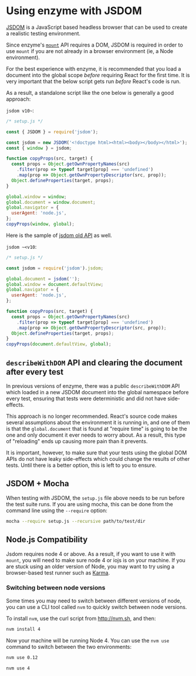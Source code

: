 # Using enzyme with JSDOM

[JSDOM](https://github.com/tmpvar/jsdom) is a JavaScript based headless browser that can be used to create a realistic testing environment.

Since enzyme's [`mount`](../api/mount.md) API requires a DOM, JSDOM is required in order to use
`mount` if you are not already in a browser environment (ie, a Node environment).

For the best experience with enzyme, it is recommended that you load a document into the global
scope *before* requiring React for the first time. It is very important that the below script
gets run *before* React's code is run.

As a result, a standalone script like the one below is generally a good approach:

`jsdom v10~`:

```js
/* setup.js */

const { JSDOM } = require('jsdom');

const jsdom = new JSDOM('<!doctype html><html><body></body></html>');
const { window } = jsdom;

function copyProps(src, target) {
  const props = Object.getOwnPropertyNames(src)
    .filter(prop => typeof target[prop] === 'undefined')
    .map(prop => Object.getOwnPropertyDescriptor(src, prop));
  Object.defineProperties(target, props);
}

global.window = window;
global.document = window.document;
global.navigator = {
  userAgent: 'node.js',
};
copyProps(window, global);
```

Here is the sample of [jsdom old API](https://github.com/tmpvar/jsdom/blob/master/lib/old-api.md) as well.

`jsdom ~<v10`:

```js
/* setup.js */

const jsdom = require('jsdom').jsdom;

global.document = jsdom('');
global.window = document.defaultView;
global.navigator = {
  userAgent: 'node.js',
};

function copyProps(src, target) {
  const props = Object.getOwnPropertyNames(src)
    .filter(prop => typeof target[prop] === 'undefined')
    .map(prop => Object.getOwnPropertyDescriptor(src, prop));
  Object.defineProperties(target, props);
}
copyProps(document.defaultView, global);
```


## `describeWithDOM` API and clearing the document after every test

In previous versions of enzyme, there was a public `describeWithDOM` API which loaded in a new
JSDOM document into the global namespace before every test, ensuring that tests were deterministic
and did not have side-effects.

This approach is no longer recommended. React's source code makes several assumptions about the
environment it is running in, and one of them is that the `global.document` that is found at
"require time" is going to be the one and only document it ever needs to worry about. As a result,
this type of "reloading" ends up causing more pain than it prevents.

It is important, however, to make sure that your tests using the global DOM APIs do not have leaky
side-effects which could change the results of other tests. Until there is a better option, this is
left to you to ensure.


## JSDOM + Mocha

When testing with JSDOM, the `setup.js` file above needs to be run before the test suite runs. If
you are using mocha, this can be done from the command line using the `--require` option:

```bash
mocha --require setup.js --recursive path/to/test/dir
```


## Node.js Compatibility

Jsdom requires node 4 or above. As a result, if you want to use it with `mount`, you will need to
make sure node 4 or iojs is on your machine. If you are stuck using an older version of Node, you
may want to try using a browser-based test runner such as [Karma](../guides/karma.md).


### Switching between node versions

Some times you may need to switch between different versions of node, you can use a CLI tool called
`nvm` to quickly switch between node versions.

To install `nvm`, use the curl script from http://nvm.sh, and then:

```bash
nvm install 4
```

Now your machine will be running Node 4. You can use the `nvm use` command to switch between the two
environments:

```bash
nvm use 0.12
```

```bash
nvm use 4
```
